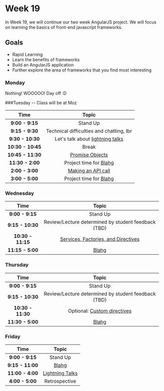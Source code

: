 # Week 19

In Week 19, we will continue our two week AngularJS project. We will focus 
on learning the basics of front-end javascript frameworks.

## Goals
- Rapid Learning
- Learn the benefits of frameworks
- Build an AngularJS application
- Further explore the area of frameworks that you find most interesting

### Monday

Nothing! WOOOOO! Day off :D

###Tuesday -- Class will be at Moz

| Time              | Topic                                                  |
|:-----------------:|:------------------------------------------------------:|
| **9:00 - 9:15**   | Stand Up                                               |
| **9:15 - 9:30**   | Technical difficulties and chatting, lbr               |
| **9:30 - 10:30**  | Let's talk about [lightning talks](../week18/framework-presentations.md) |
| **10:30 - 10:45** | Break                                                  |
| **10:45 - 11:30** | [Promise Objects](tuesday/promises.md)                 |
| **11:30 - 2:00**  | Project time for [Blahg](../week18/blog.md)            |
| **2:00 - 3:00**   | [Making an API call](tuesday/api.md)                   |
| **3:00 - 5:00**   | Project time for [Blahg](../week18/blog.md)            |


### Wednesday

| Time              | Topic                                                  |
|:-----------------:|:------------------------------------------------------:|
| **9:00 - 9:15**   | Stand Up                                               |
| **9:15 - 10:30**  | Review/Lecture determined by student feedback (TBD)    |
| **10:30 - 11:15** | [Services, Factories, and Directives](wednesday/sfd.md)|
| **11:15 - 5:00**  | [Blahg](../week18/blog.md)                             |

### Thursday

| Time              | Topic                                                 |
|:-----------------:|:-----------------------------------------------------:|
| **9:00 - 9:15**   | Stand Up                                              |
| **9:15 - 10:30**  | Review/Lecture determined by student feedback (TBD)   |
| **10:30 - 11:30** | Optional: [Custom directives](thursday/directives.md) |
| **11:30 - 5:00**  | [Blahg](../week18/blog.md)                            |

### Friday

| Time             | Topic                                 |
|:----------------:|:-------------------------------------:|
| **9:00 - 9:15**  | Stand Up                              |
| **9:15 - 11:00** | [Blahg](../week18/blog.md)                      |
| **11:00 - 4:00** | [Lightning Talks](lightning-talks.md) |
| **4:00 - 5:00**  | Retrospective                         |
